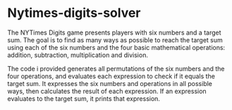 # Nytimes-digits-solver

The NYTimes Digits game presents players with six numbers and a target sum. The goal is to find as many ways as possible to reach the target sum using each of the six numbers and the four basic mathematical operations: addition, subtraction, multiplication and division.

The code i provided generates all permutations of the six numbers and the four operations, and evaluates each expression to check if it equals the target sum. It expresses the six numbers and operations in all possible ways, then calculates the result of each expression. If an expression evaluates to the target sum, it prints that expression.
